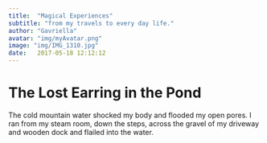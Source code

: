 ```yaml
---
title:  "Magical Experiences"
subtitle: "from my travels to every day life."
author: "Gavriella"
avatar: "img/myAvatar.png"
image: "img/IMG_1310.jpg"
date:   2017-05-18 12:12:12
---
```


# The Lost Earring in the Pond

The cold mountain water shocked my body and flooded my open pores. I ran from my steam room, down the steps, across the gravel of my driveway and wooden dock and flailed into the water. 
